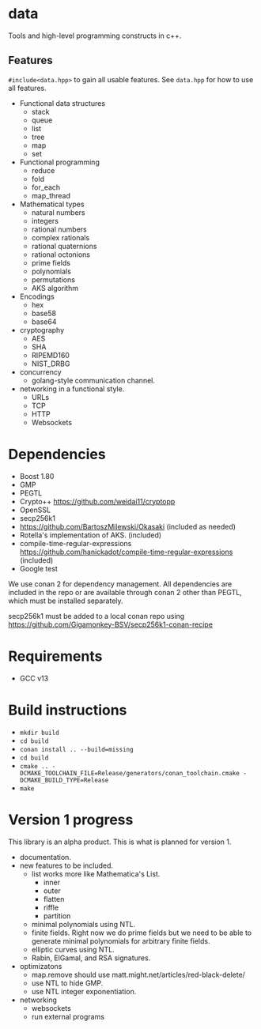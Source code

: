 # data
Tools and high-level programming constructs in c++.

## Features 

`#include<data.hpp>` to gain all usable features. See `data.hpp` for 
how to use all features. 

  * Functional data structures
    * stack
    * queue
    * list
    * tree
    * map
    * set
  * Functional programming
    * reduce
    * fold
    * for_each
    * map_thread
  * Mathematical types
    * natural numbers
    * integers
    * rational numbers
    * complex rationals
    * rational quaternions
    * rational octonions
    * prime fields
    * polynomials
    * permutations
    * AKS algorithm
  * Encodings
    * hex
    * base58
    * base64
  * cryptography 
    * AES
    * SHA
    * RIPEMD160
    * NIST_DRBG 
  * concurrency
    * golang-style communication channel. 
  * networking in a functional style.
    * URLs
    * TCP
    * HTTP
    * Websockets
    
# Dependencies
  * Boost 1.80
  * GMP
  * PEGTL
  * Crypto++ https://github.com/weidai11/cryptopp 
  * OpenSSL
  * secp256k1
  * https://github.com/BartoszMilewski/Okasaki (included as needed)
  * Rotella's implementation of AKS. (included)
  * compile-time-regular-expressions https://github.com/hanickadot/compile-time-regular-expressions (included)
  * Google test

We use conan 2 for dependency management. All dependencies are included in the repo or are
available through conan 2 other than PEGTL, which must be installed separately.

secp256k1 must be added to a local conan repo using https://github.com/Gigamonkey-BSV/secp256k1-conan-recipe

# Requirements
  * GCC v13

# Build instructions

  * `mkdir build`
  * `cd build`
  * `conan install .. --build=missing`
  * `cd build`
  * `cmake .. -DCMAKE_TOOLCHAIN_FILE=Release/generators/conan_toolchain.cmake -DCMAKE_BUILD_TYPE=Release`
  * `make`

# Version 1 progress

This library is an alpha product. This is what is planned for version 1.
  * documentation. 
  * new features to be included. 
    * list works more like Mathematica's List. 
      * inner
      * outer
      * flatten
      * riffle
      * partition
    * minimal polynomials using NTL. 
    * finite fields. Right now we do prime fields but we need to be able to generate minimal
      polynomials for arbitrary finite fields. 
    * elliptic curves using NTL. 
    * Rabin, ElGamal, and RSA signatures. 
  * optimizatons
    * map.remove should use matt.might.net/articles/red-black-delete/
    * use NTL to hide GMP. 
    * use NTL integer exponentiation. 
  * networking
    * websockets
    * run external programs

